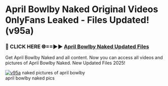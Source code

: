 # April Bowlby Naked Original Videos 0nlyFans Leaked - Files Updated! (v95a)

<h3>🔴 CLICK HERE 🌐==►► <a href="https://tinyurl.com/up5wt9bj" rel="nofollow">April Bowlby Naked Updated Files</a></h3>

Get April Bowlby Naked and all content. Now you can access all videos and pictures of April Bowlby Naked. New Updated Files 2025!

[![v95a](https://i.imgur.com/ABiUzMV.gif)](https://tinyurl.com/up5wt9bj)
naked pictures of april bowlby<br>
april bowlby naked pics